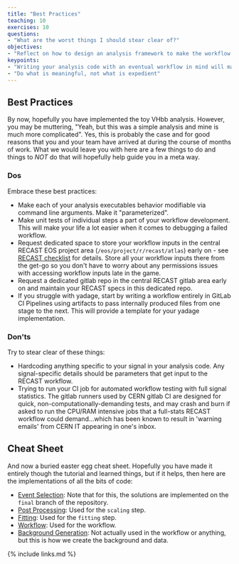 ```yaml
---
title: "Best Practices"
teaching: 10
exercises: 10
questions:
- "What are the worst things I should stear clear of?"
objectives:
- "Reflect on how to design an analysis framework to make the workflow easier."
keypoints:
- "Writing your analysis code with an eventual workflow in mind will make it easier"
- "Do what is meaningful, not what is expedient"
---
```



## Best Practices
By now, hopefully you have implemented the toy VHbb analysis.  However, you may be muttering, "Yeah, but this was a simple analysis and mine is much more complicated".  Yes, this is probably the case and for good reasons that you and your team have arrived at during the course of months of work.  What we would leave you with here are a few things to do and things to *NOT* do that will hopefully help guide you in a meta way.

### Dos 
Embrace these best practices:
  - Make each of your analysis executables behavior modifiable via command line arguments.  Make it "parameterized".
  - Make unit tests of individual steps a part of your workflow development. This will make your life a lot easier when it comes to debugging a failed workflow.
  - Request dedicated space to store your workflow inputs in the central RECAST EOS project area (`/eos/project/r/recast/atlas`) early on - see [RECAST checklist](https://recast-docs.web.cern.ch/recast-docs/checklist/) for details. Store all your workflow inputs there from the get-go so you don't have to worry about any permissions issues with accessing workflow inputs late in the game.
  - Request a dedicated gitlab repo in the central RECAST gitlab area early on and maintain your RECAST specs in this dedicated repo.
  - If you struggle with yadage, start by writing a workflow entirely in GitLab CI Pipelines using artifacts to pass internally produced files from one stage to the next. This will provide a template for your yadage implementation.

### Don'ts
Try to stear clear of these things:
  - Hardcoding anything specific to your signal in your analysis code. Any signal-specific details should be parameters that get input to the RECAST workflow.
  - Trying to run your CI job for automated workflow testing with full signal statistics. The gitlab runners used by CERN gitlab CI are designed for quick, non-computationally-demanding tests, and may crash and burn if asked to run the CPU/RAM intensive jobs that a full-stats RECAST workflow could demand...which has been known to result in 'warning emails' from CERN IT appearing in one's inbox.


## Cheat Sheet
And now a buried easter egg cheat sheet.  Hopefully you have made it entirely though the tutorial and learned things, but if it helps, then here are the implementations of all the bits of code:
 - [Event Selection](https://gitlab.cern.ch/recast-examples/event-selection/-/tree/final): Note that for this, the solutions are implemented on the `final` branch of the repository.
 - [Post Processing](https://gitlab.cern.ch/recast-examples/post-processing): Used for the `scaling` step.
 - [Fitting](https://gitlab.cern.ch/recast-examples/fitting): Used for the `fitting` step.
 - [Workflow](https://gitlab.cern.ch/recast-examples/workflow): Used for the workflow.
 - [Background Generation](https://gitlab.cern.ch/recast-examples/background-generation): Not actually used in the workflow or anything, but this is how we create the background and data.

{% include links.md %}

